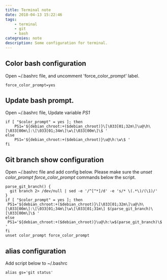 ```yaml
---
title: Terminal note
date: 2018-04-13 15:22:46
tags:
	- terminal
	- git
	- bash
categroies: note
description: Some configuration for terminal.
---
```


## Color bash configuration
Open ~/.bashrc file, and uncomment 'force_color_prompt' label.
```
force_color_prompt=yes
```

## Update bash prompt.
Open ~/.bashrc file, Update variable *PS1*
```
if [ "$color_prompt" = yes ]; then
    PS1='${debian_chroot:+($debian_chroot)}\[\033[01;32m\]\u@\h\[\033[00m\]:\[\033[01;34m\]\w\[\033[00m\]\$ '
else
    PS1='${debian_chroot:+($debian_chroot)}\u@\h:\w\$ '
fi
```

## Git branch show configuration
Open ~/.bashrc file and add config below.
Please make sure the *unset color_prompt force_color_prompt* commands below the script.
```
parse_git_branch() {
  git branch 2> /dev/null | sed -e '/^[^*]/d' -e 's/* \(.*\)/(\1)/'
}
if [ "$color_prompt" = yes ]; then
 PS1='${debian_chroot:+($debian_chroot)}\[\033[01;32m\]\u@\h\[\033[00m\]:\[\033[01;34m\]\w\[\033[01;31m\] $(parse_git_branch)\[\033[00m\]\$ '
else
 PS1='${debian_chroot:+($debian_chroot)}\u@\h:\w$(parse_git_branch)\$ '
fi
unset color_prompt force_color_prompt
```

## alias configuration
Add script below to ~/.bashrc
```
alias gs='git status'
```
